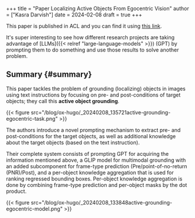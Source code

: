 +++
title = "Paper Localizing Active Objects From Egocentric Vision"
author = ["Kasra Darvish"]
date = 2024-02-08
draft = true
+++

This paper is published in ACL and you can find it using [this link](https://aclanthology.org/2023.emnlp-main.304/).

It's super interesting to see how different research projects are taking advantage of [LLMs]({{< relref "large-language-models" >}}) (GPT) by prompting them to do something and use those results to solve another problem.


## Summary {#summary}

This paper tackles the problem of grounding (localizing) objects in images using text instructions by focusing on pre- and post-conditions of target objects; they call this **active object grounding**.

{{< figure src="/blog/ox-hugo/_20240208_135721active-grounding-egocentric-task.png" >}}

The authors introduce a novel prompting mechanism to extract pre- and post-conditions for the target objects, as well as additional knowledge about the target objects (based on the text instruction).

Their complete system consists of prompting GPT for acquiring the information mentioned above, a GLIP model for multimodal grounding with an added subcomponent for frame-type prediction (Pre/point-of-no-return (PNR)/Post), and a per-object knowledge aggregation that is used for ranking regressed bounding boxes. Per-object knowledge aggregation is done by combining frame-type prediction and per-object masks by the dot product.

{{< figure src="/blog/ox-hugo/_20240208_133848active-grounding-egocentric-model.png" >}}
